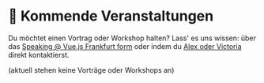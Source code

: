 # :dancer: Kommende Veranstaltungen

Du möchtet einen Vortrag oder Workshop halten? Lass' es uns wissen: über das [Speaking @ Vue.js Frankfurt form](./speaking.md) oder indem du [Alex oder Victoria](../about/team.md) direkt kontaktierst.

(aktuell stehen keine Vorträge oder Workshops an)
